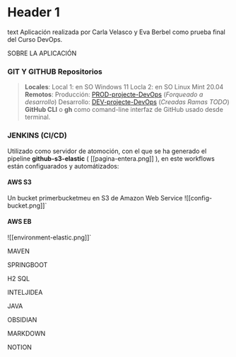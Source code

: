 
# Header 1
text
Aplicación realizada por Carla Velasco y Eva Berbel como prueba final del Curso DevOps.

SOBRE LA APLICACIÓN



### GIT Y GITHUB Repositorios

>  **Locales**:
> 	Local 1: en SO Windows 11
> 	Locla 2: en SO Linux Mint 20.04
> **Remotos**:
>		Producción: [PROD-projecte-DevOps](https://github.com/carla-velasco7e4/PROD-projecte-DevOps)  (_Forqueado a desarrollo_)
>		Desarrollo: [DEV-projecte-DevOps](https://github.com/Berbelev/DEV-projecte-DevOps) (_Creadas Ramas TODO_)
	**GitHub CLI** o **gh** como comand-line interfaz de GitHub usado desde terminal.

	

### JENKINS (CI/CD) 

Utilizado como servidor de atomoción, con el que se ha generado el pipeline **github-s3-elastic** ( [[pagina-entera.png]] ), en este workflows están configuarados y automátizados:


#### AWS S3
Un bucket primerbucketmeu en S3 de Amazon Web Service
![[config-bucket.png]]`

#### AWS EB

![[environment-elastic.png]]`





MAVEN

SPRINGBOOT

H2 SQL

INTELJIDEA

JAVA



OBSIDIAN

MARKDOWN

NOTION